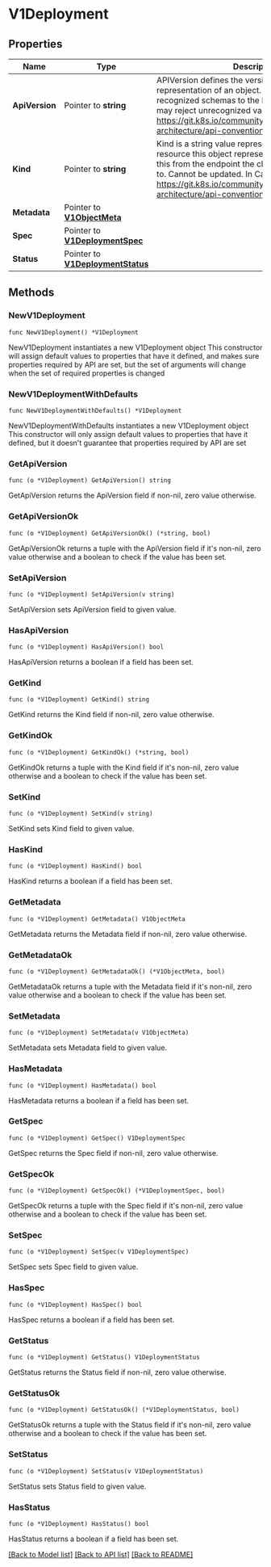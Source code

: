 # V1Deployment

## Properties

Name | Type | Description | Notes
------------ | ------------- | ------------- | -------------
**ApiVersion** | Pointer to **string** | APIVersion defines the versioned schema of this representation of an object. Servers should convert recognized schemas to the latest internal value, and may reject unrecognized values. More info: https://git.k8s.io/community/contributors/devel/sig-architecture/api-conventions.md#resources | [optional] 
**Kind** | Pointer to **string** | Kind is a string value representing the REST resource this object represents. Servers may infer this from the endpoint the client submits requests to. Cannot be updated. In CamelCase. More info: https://git.k8s.io/community/contributors/devel/sig-architecture/api-conventions.md#types-kinds | [optional] 
**Metadata** | Pointer to [**V1ObjectMeta**](V1ObjectMeta.md) |  | [optional] 
**Spec** | Pointer to [**V1DeploymentSpec**](V1DeploymentSpec.md) |  | [optional] 
**Status** | Pointer to [**V1DeploymentStatus**](V1DeploymentStatus.md) |  | [optional] 

## Methods

### NewV1Deployment

`func NewV1Deployment() *V1Deployment`

NewV1Deployment instantiates a new V1Deployment object
This constructor will assign default values to properties that have it defined,
and makes sure properties required by API are set, but the set of arguments
will change when the set of required properties is changed

### NewV1DeploymentWithDefaults

`func NewV1DeploymentWithDefaults() *V1Deployment`

NewV1DeploymentWithDefaults instantiates a new V1Deployment object
This constructor will only assign default values to properties that have it defined,
but it doesn't guarantee that properties required by API are set

### GetApiVersion

`func (o *V1Deployment) GetApiVersion() string`

GetApiVersion returns the ApiVersion field if non-nil, zero value otherwise.

### GetApiVersionOk

`func (o *V1Deployment) GetApiVersionOk() (*string, bool)`

GetApiVersionOk returns a tuple with the ApiVersion field if it's non-nil, zero value otherwise
and a boolean to check if the value has been set.

### SetApiVersion

`func (o *V1Deployment) SetApiVersion(v string)`

SetApiVersion sets ApiVersion field to given value.

### HasApiVersion

`func (o *V1Deployment) HasApiVersion() bool`

HasApiVersion returns a boolean if a field has been set.

### GetKind

`func (o *V1Deployment) GetKind() string`

GetKind returns the Kind field if non-nil, zero value otherwise.

### GetKindOk

`func (o *V1Deployment) GetKindOk() (*string, bool)`

GetKindOk returns a tuple with the Kind field if it's non-nil, zero value otherwise
and a boolean to check if the value has been set.

### SetKind

`func (o *V1Deployment) SetKind(v string)`

SetKind sets Kind field to given value.

### HasKind

`func (o *V1Deployment) HasKind() bool`

HasKind returns a boolean if a field has been set.

### GetMetadata

`func (o *V1Deployment) GetMetadata() V1ObjectMeta`

GetMetadata returns the Metadata field if non-nil, zero value otherwise.

### GetMetadataOk

`func (o *V1Deployment) GetMetadataOk() (*V1ObjectMeta, bool)`

GetMetadataOk returns a tuple with the Metadata field if it's non-nil, zero value otherwise
and a boolean to check if the value has been set.

### SetMetadata

`func (o *V1Deployment) SetMetadata(v V1ObjectMeta)`

SetMetadata sets Metadata field to given value.

### HasMetadata

`func (o *V1Deployment) HasMetadata() bool`

HasMetadata returns a boolean if a field has been set.

### GetSpec

`func (o *V1Deployment) GetSpec() V1DeploymentSpec`

GetSpec returns the Spec field if non-nil, zero value otherwise.

### GetSpecOk

`func (o *V1Deployment) GetSpecOk() (*V1DeploymentSpec, bool)`

GetSpecOk returns a tuple with the Spec field if it's non-nil, zero value otherwise
and a boolean to check if the value has been set.

### SetSpec

`func (o *V1Deployment) SetSpec(v V1DeploymentSpec)`

SetSpec sets Spec field to given value.

### HasSpec

`func (o *V1Deployment) HasSpec() bool`

HasSpec returns a boolean if a field has been set.

### GetStatus

`func (o *V1Deployment) GetStatus() V1DeploymentStatus`

GetStatus returns the Status field if non-nil, zero value otherwise.

### GetStatusOk

`func (o *V1Deployment) GetStatusOk() (*V1DeploymentStatus, bool)`

GetStatusOk returns a tuple with the Status field if it's non-nil, zero value otherwise
and a boolean to check if the value has been set.

### SetStatus

`func (o *V1Deployment) SetStatus(v V1DeploymentStatus)`

SetStatus sets Status field to given value.

### HasStatus

`func (o *V1Deployment) HasStatus() bool`

HasStatus returns a boolean if a field has been set.


[[Back to Model list]](../README.md#documentation-for-models) [[Back to API list]](../README.md#documentation-for-api-endpoints) [[Back to README]](../README.md)


